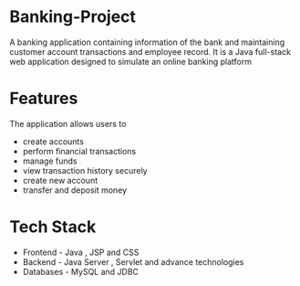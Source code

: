 # Banking-Project
A banking application containing information of the bank and maintaining customer account transactions and employee record.
It is a Java full-stack web application designed to simulate an online banking platform
# Features
The application allows users to 
* create accounts
* perform financial transactions
* manage funds
* view transaction history securely
* create new account
* transfer and deposit money

# Tech Stack
* Frontend - Java , JSP and CSS
* Backend - Java Server , Servlet and advance  technologies
* Databases - MySQL and JDBC 

